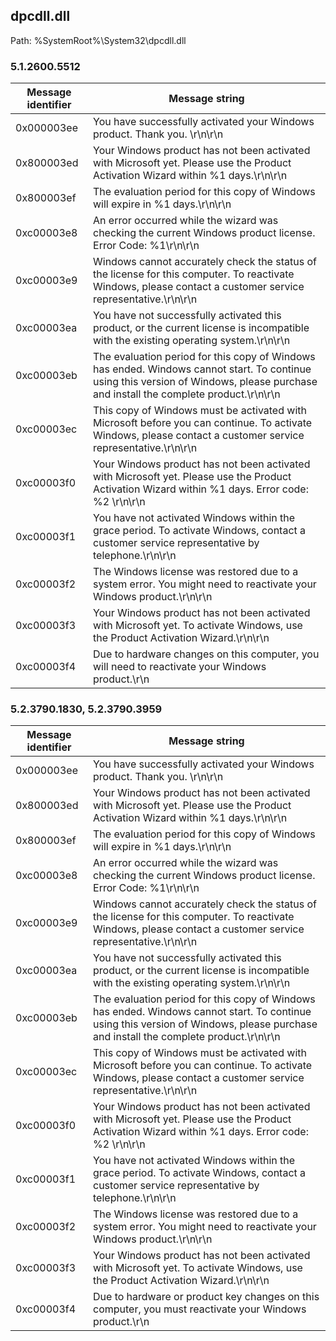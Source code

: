 ## dpcdll.dll

Path: %SystemRoot%\System32\dpcdll.dll

### 5.1.2600.5512

Message identifier | Message string
--- | ---
0x000003ee | You have successfully activated your Windows product. Thank you. \r\n\r\n
0x800003ed | Your Windows product has not been activated with Microsoft yet. Please use the Product Activation Wizard within %1 days.\r\n\r\n
0x800003ef | The evaluation period for this copy of Windows will expire in %1 days.\r\n\r\n
0xc00003e8 | An error occurred while the wizard was checking the current Windows product license. Error Code: %1\r\n\r\n
0xc00003e9 | Windows cannot accurately check the status of the license for this computer. To reactivate Windows, please contact a customer service representative.\r\n\r\n
0xc00003ea | You have not successfully activated this product, or the current license is incompatible with the existing operating system.\r\n\r\n
0xc00003eb | The evaluation period for this copy of Windows has ended. Windows cannot start. To continue using this version of Windows, please purchase and install the complete product.\r\n\r\n
0xc00003ec | This copy of Windows must be activated with Microsoft before you can continue. To activate Windows, please contact a customer service representative.\r\n\r\n
0xc00003f0 | Your Windows product has not been activated with Microsoft yet. Please use the Product Activation Wizard within %1 days. Error code: %2 \r\n\r\n
0xc00003f1 | You have not activated Windows within the grace period. To activate Windows, contact a customer service representative by telephone.\r\n\r\n
0xc00003f2 | The Windows license was restored due to a system error. You might need to reactivate your Windows product.\r\n\r\n
0xc00003f3 | Your Windows product has not been activated with Microsoft yet. To activate Windows, use the Product Activation Wizard.\r\n\r\n
0xc00003f4 | Due to hardware changes on this computer, you will need to reactivate your Windows product.\r\n

### 5.2.3790.1830, 5.2.3790.3959

Message identifier | Message string
--- | ---
0x000003ee | You have successfully activated your Windows product. Thank you. \r\n\r\n
0x800003ed | Your Windows product has not been activated with Microsoft yet. Please use the Product Activation Wizard within %1 days.\r\n\r\n
0x800003ef | The evaluation period for this copy of Windows will expire in %1 days.\r\n\r\n
0xc00003e8 | An error occurred while the wizard was checking the current Windows product license. Error Code: %1\r\n\r\n
0xc00003e9 | Windows cannot accurately check the status of the license for this computer. To reactivate Windows, please contact a customer service representative.\r\n\r\n
0xc00003ea | You have not successfully activated this product, or the current license is incompatible with the existing operating system.\r\n\r\n
0xc00003eb | The evaluation period for this copy of Windows has ended. Windows cannot start. To continue using this version of Windows, please purchase and install the complete product.\r\n\r\n
0xc00003ec | This copy of Windows must be activated with Microsoft before you can continue. To activate Windows, please contact a customer service representative.\r\n\r\n
0xc00003f0 | Your Windows product has not been activated with Microsoft yet. Please use the Product Activation Wizard within %1 days. Error code: %2 \r\n\r\n
0xc00003f1 | You have not activated Windows within the grace period. To activate Windows, contact a customer service representative by telephone.\r\n\r\n
0xc00003f2 | The Windows license was restored due to a system error. You might need to reactivate your Windows product.\r\n\r\n
0xc00003f3 | Your Windows product has not been activated with Microsoft yet. To activate Windows, use the Product Activation Wizard.\r\n\r\n
0xc00003f4 | Due to hardware or product key changes on this computer, you must reactivate your Windows product.\r\n
